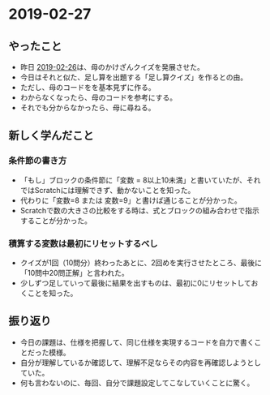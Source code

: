 # 2019-02-27

## やったこと

- 昨日 [2019-02-26](./2019-02-26.md)は、母のかけざんクイズを発展させた。
- 今日はそれと似た、足し算を出題する「足し算クイズ」を作るとの由。
- ただし、母のコードをを基本見ずに作る。
- わからなくなったら、母のコードを参考にする。
- それでも分からなかったら、母に尋ねる。

## 新しく学んだこと

### 条件節の書き方

- 「もし」ブロックの条件節に「変数 = 8以上10未満」と書いていたが、それではScratchには理解できず、動かないことを知った。
- 代わりに「変数=8 または 変数=9」と書けば通じることが分かった。
- Scratchで数の大きさの比較をする時は、式とブロックの組み合わせで指示することが分かった。

### 積算する変数は最初にリセットするべし

- クイズが1回（10問分）終わったあとに、2回めを実行させたところ、最後に「10問中20問正解」と言われた。
- 少しずつ足していって最後に結果を出すものは、最初に0にリセットしておくことを知った。

## 振り返り

- 今日の課題は、仕様を把握して、同じ仕様を実現するコードを自力で書くことだった模様。
- 自分が理解しているか確認して、理解不足ならその内容を再確認しようとしていた。
- 何も言わないのに、毎回、自分で課題設定してこなしていくことに驚く。
